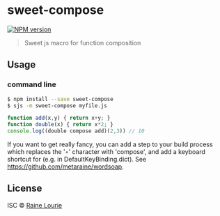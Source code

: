 # sweet-compose
[![NPM version](https://badge.fury.io/js/sweet-compose.svg)](http://badge.fury.io/js/sweet-compose)

> Sweet js macro for function composition


## Usage

### command line

```sh
$ npm install --save sweet-compose
$ sjs -m sweet-compose myfile.js
```

```js
function add(x,y) { return x+y; }
function double(x) { return x*2; }
console.log((double compose add)(2,3)) // 10
```

If you want to get really fancy, you can add a step to your build process which replaces the '◦' character with 'compose', and add a keyboard shortcut for (e.g. in DefaultKeyBinding.dict). See https://github.com/metaraine/wordsoap.

## License

ISC © [Raine Lourie](https://github.com/metaraine)
